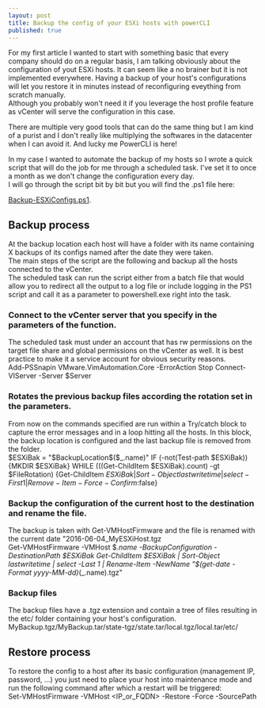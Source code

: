 ```yaml
---
layout: post
title: Backup the config of your ESXi hosts with powerCLI
published: true
---
```

For my first article I wanted to start with something basic that every company should do on a regular basis, I am talking obviously about the configuration of yout ESXi hosts. It can seem like a no brainer but it is not implemented everywhere. Having a backup of your host's configurations will let you restore it in minutes instead of reconfiguring eveything from scratch manually.  
Although you probably won't need it if you leverage the host profile feature as vCenter will serve the configuration in this case.

There are multiple very good tools that can do the same thing but I am kind of a purist and I don't really like multiplying the softwares in the datacenter when I can avoid it. And lucky me PowerCLI is here!

In my case I wanted to automate the backup of my hosts so I wrote a quick script that will do the job for me through a scheduled task. I've set it to once a month as we don't change the configuration every day.  
I will go through the script bit by bit but you will find the .ps1 file here:

[Backup-ESXiConfigs.ps1](https://github.com/vxav/Scripting/blob/master/Backup-ESXiConfigs.ps1).

## Backup process
At the backup location each host will have a folder with its name containing X backups of its configs named after the date they were taken.  
The main steps of the script are the following and backup all the hosts connected to the vCenter.  
The scheduled task can run the script either from a batch file that would allow you to redirect all the output to a log file or include logging in the PS1 script and call it as a parameter to powershell.exe right into the task.


### Connect to the vCenter server that you specify in the parameters of the function.
The scheduled task must under an account that has rw permissions on the target file share and global permissions on the vCenter as well. It is best practice to make it a service account for obvious security reasons.  
	Add-PSSnapin VMware.VimAutomation.Core -ErrorAction Stop
	Connect-VIServer -Server $Server

### Rotates the previous backup files according the rotation set in the parameters.
From now on the commands specified are run within a Try/catch block to capture the error messages and in a loop hitting all the hosts.
In this block, the backup location is configured and the last backup file is removed from the folder.  
	$ESXiBak = "$BackupLocation\$($_.name)"
	IF (-not(Test-path $ESXiBak)) {MKDIR $ESXiBak}
	WHILE (((Get-ChildItem $ESXiBak).count) -gt $FileRotation) {Get-ChildItem $ESXiBak | Sort-Object lastwritetime | select -First 1 | Remove-Item -Force -Confirm:$false}


### Backup the configuration of the current host to the destination and rename the file.
The backup is taken with Get-VMHostFirmware and the file is renamed with the current date "2016-06-04_MyESXiHost.tgz  
	Get-VMHostFirmware -VMHost $_.name -BackupConfiguration -DestinationPath $ESXiBak
	Get-ChildItem $ESXiBak | Sort-Object lastwritetime | select -Last 1 | Rename-Item -NewName "$(get-date -Format yyyy-MM-dd)_$($_.name).tgz"

### Backup files
The backup files have a .tgz extension and contain a tree of files resulting in the etc/ folder containing your host's configuration.  
MyBackup.tgz/MyBackup.tar/state-tgz/state.tar/local.tgz/local.tar/etc/

## Restore process
To restore the config to a host after its basic configuration (management IP, password, ...) you just need to place your host into maintenance mode and run the following command after which a restart will be triggered:  
	Set-VMHostFirmware -VMHost <IP_or_FQDN> -Restore -Force -SourcePath

